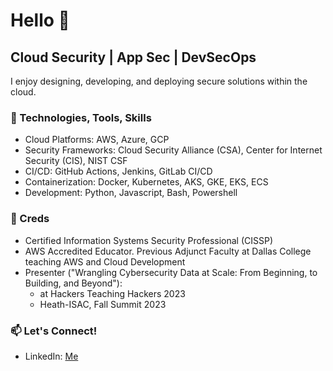 # Hello 👋

## Cloud Security | App Sec | DevSecOps

I enjoy designing, developing, and deploying secure solutions within the cloud.

### 🧰 Technologies, Tools, Skills

- Cloud Platforms: AWS, Azure, GCP
- Security Frameworks: Cloud Security Alliance (CSA), Center for Internet Security (CIS), NIST CSF
- CI/CD: GitHub Actions, Jenkins, GitLab CI/CD
- Containerization: Docker, Kubernetes, AKS, GKE, EKS, ECS
- Development: Python, Javascript, Bash, Powershell

### 🚀 Creds

- Certified Information Systems Security Professional (CISSP)
- AWS Accredited Educator. Previous Adjunct Faculty at Dallas College teaching AWS and Cloud Development
- Presenter ("Wrangling Cybersecurity Data at Scale: From Beginning, to Building, and Beyond"):
  - at Hackers Teaching Hackers 2023
  - Heath-ISAC, Fall Summit 2023

### 📫 Let's Connect!

- LinkedIn: [Me](https://www.linkedin.com/in/evanwolfe)
